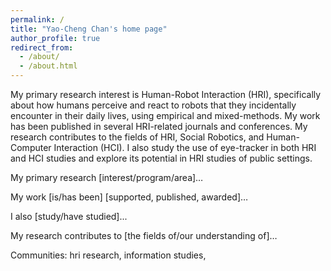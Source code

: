 ```yaml
---
permalink: /
title: "Yao-Cheng Chan's home page"
author_profile: true
redirect_from: 
  - /about/
  - /about.html
---
```


My primary research interest is Human-Robot Interaction (HRI), specifically about how humans perceive and react to robots that they incidentally encounter in their daily lives, using empirical and mixed-methods. My work has been published in several HRI-related journals and conferences. My research contributes to the fields of HRI, Social Robotics, and Human-Computer Interaction (HCI). I also study the use of eye-tracker in both HRI and HCI studies and explore its potential in HRI studies of public settings.

My primary research [interest/program/area]…

My work [is/has been] [supported, published, awarded]…

I also [study/have studied]...

My research contributes to [the fields of/our understanding of]…

Communities: hri research, information studies,
